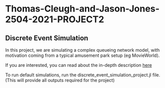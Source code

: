 # Thomas-Cleugh-and-Jason-Jones-2504-2021-PROJECT2

## Discrete Event Simulation

In this project, we are simulating a complex queueing network model, with motivation coming from a typical amusement park setup (eg MovieWorld). 

If you are interested, you can read about the in-depth description [here](https://courses.smp.uq.edu.au/MATH2504/assessment_html/project2.html)

To run default simulations, run the discrete_event_simulation_project.jl file.
(This will provide all outputs required for the project)